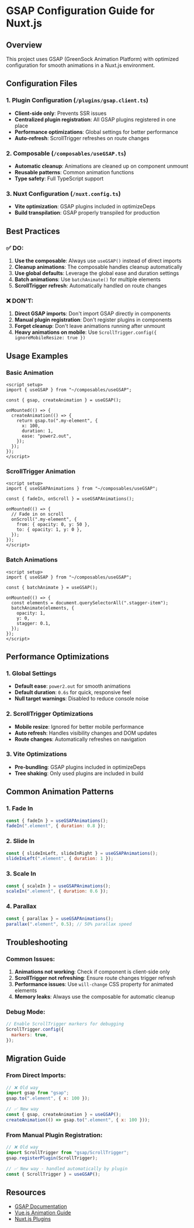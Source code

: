 # GSAP Configuration Guide for Nuxt.js

## Overview

This project uses GSAP (GreenSock Animation Platform) with optimized configuration for smooth animations in a Nuxt.js environment.

## Configuration Files

### 1. Plugin Configuration (`/plugins/gsap.client.ts`)

- **Client-side only**: Prevents SSR issues
- **Centralized plugin registration**: All GSAP plugins registered in one place
- **Performance optimizations**: Global settings for better performance
- **Auto-refresh**: ScrollTrigger refreshes on route changes

### 2. Composable (`/composables/useGSAP.ts`)

- **Automatic cleanup**: Animations are cleaned up on component unmount
- **Reusable patterns**: Common animation functions
- **Type safety**: Full TypeScript support

### 3. Nuxt Configuration (`/nuxt.config.ts`)

- **Vite optimization**: GSAP plugins included in optimizeDeps
- **Build transpilation**: GSAP properly transpiled for production

## Best Practices

### ✅ DO:

1. **Use the composable**: Always use `useGSAP()` instead of direct imports
2. **Cleanup animations**: The composable handles cleanup automatically
3. **Use global defaults**: Leverage the global ease and duration settings
4. **Batch animations**: Use `batchAnimate()` for multiple elements
5. **ScrollTrigger refresh**: Automatically handled on route changes

### ❌ DON'T:

1. **Direct GSAP imports**: Don't import GSAP directly in components
2. **Manual plugin registration**: Don't register plugins in components
3. **Forget cleanup**: Don't leave animations running after unmount
4. **Heavy animations on mobile**: Use `ScrollTrigger.config({ ignoreMobileResize: true })`

## Usage Examples

### Basic Animation

```vue
<script setup>
import { useGSAP } from "~/composables/useGSAP";

const { gsap, createAnimation } = useGSAP();

onMounted(() => {
  createAnimation(() => {
    return gsap.to(".my-element", {
      x: 100,
      duration: 1,
      ease: "power2.out",
    });
  });
});
</script>
```

### ScrollTrigger Animation

```vue
<script setup>
import { useGSAPAnimations } from "~/composables/useGSAP";

const { fadeIn, onScroll } = useGSAPAnimations();

onMounted(() => {
  // Fade in on scroll
  onScroll(".my-element", {
    from: { opacity: 0, y: 50 },
    to: { opacity: 1, y: 0 },
  });
});
</script>
```

### Batch Animations

```vue
<script setup>
import { useGSAP } from "~/composables/useGSAP";

const { batchAnimate } = useGSAP();

onMounted(() => {
  const elements = document.querySelectorAll(".stagger-item");
  batchAnimate(elements, {
    opacity: 1,
    y: 0,
    stagger: 0.1,
  });
});
</script>
```

## Performance Optimizations

### 1. Global Settings

- **Default ease**: `power2.out` for smooth animations
- **Default duration**: `0.6s` for quick, responsive feel
- **Null target warnings**: Disabled to reduce console noise

### 2. ScrollTrigger Optimizations

- **Mobile resize**: Ignored for better mobile performance
- **Auto refresh**: Handles visibility changes and DOM updates
- **Route changes**: Automatically refreshes on navigation

### 3. Vite Optimizations

- **Pre-bundling**: GSAP plugins included in optimizeDeps
- **Tree shaking**: Only used plugins are included in build

## Common Animation Patterns

### 1. Fade In

```javascript
const { fadeIn } = useGSAPAnimations();
fadeIn(".element", { duration: 0.8 });
```

### 2. Slide In

```javascript
const { slideInLeft, slideInRight } = useGSAPAnimations();
slideInLeft(".element", { duration: 1 });
```

### 3. Scale In

```javascript
const { scaleIn } = useGSAPAnimations();
scaleIn(".element", { duration: 0.6 });
```

### 4. Parallax

```javascript
const { parallax } = useGSAPAnimations();
parallax(".element", 0.5); // 50% parallax speed
```

## Troubleshooting

### Common Issues:

1. **Animations not working**: Check if component is client-side only
2. **ScrollTrigger not refreshing**: Ensure route changes trigger refresh
3. **Performance issues**: Use `will-change` CSS property for animated elements
4. **Memory leaks**: Always use the composable for automatic cleanup

### Debug Mode:

```javascript
// Enable ScrollTrigger markers for debugging
ScrollTrigger.config({
  markers: true,
});
```

## Migration Guide

### From Direct Imports:

```javascript
// ❌ Old way
import gsap from "gsap";
gsap.to(".element", { x: 100 });

// ✅ New way
const { gsap, createAnimation } = useGSAP();
createAnimation(() => gsap.to(".element", { x: 100 }));
```

### From Manual Plugin Registration:

```javascript
// ❌ Old way
import ScrollTrigger from "gsap/ScrollTrigger";
gsap.registerPlugin(ScrollTrigger);

// ✅ New way - handled automatically by plugin
const { ScrollTrigger } = useGSAP();
```

## Resources

- [GSAP Documentation](https://greensock.com/docs/)
- [Vue.js Animation Guide](https://vuejs.org/guide/extras/animation.html)
- [Nuxt.js Plugins](https://nuxt.com/docs/guide/directory-structure/plugins)
